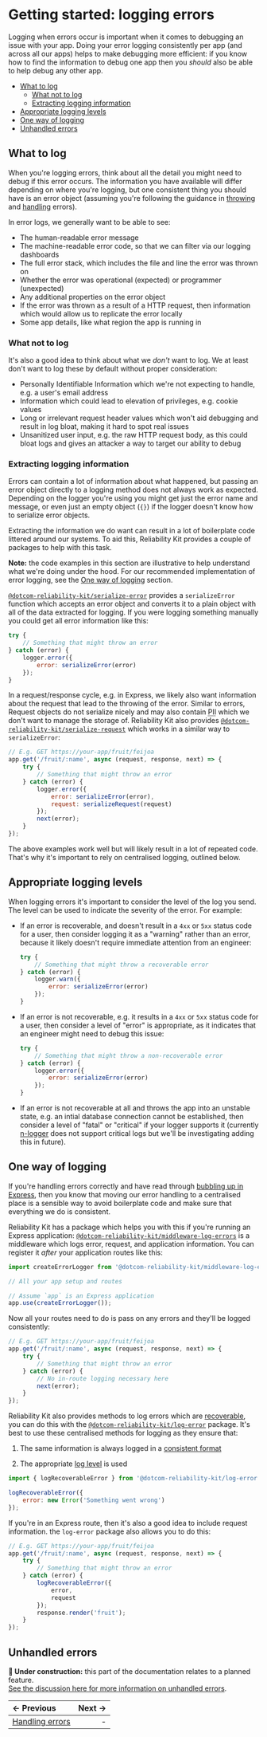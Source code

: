 
# Getting started: logging errors

Logging when errors occur is important when it comes to debugging an issue with your app. Doing your error logging consistently per app (and across all our apps) helps to make debugging more efficient: if you know how to find the information to debug one app then you _should_ also be able to help debug any other app.

  * [What to log](#what-to-log)
    * [What not to log](#what-not-to-log)
    * [Extracting logging information](#extracting-logging-information)
  * [Appropriate logging levels](#appropriate-logging-levels)
  * [One way of logging](#one-way-of-logging)
  * [Unhandled errors](#unhandled-errors)


## What to log

When you're logging errors, think about all the detail you might need to debug if this error occurs. The information you have available will differ depending on where you're logging, but one consistent thing you should have is an error object (assuming you're following the guidance in [throwing](./throwing-errors.md) and [handling](./handling-errors.md) errors).

In error logs, we generally want to be able to see:

  * The human-readable error message
  * The machine-readable error code, so that we can filter via our logging dashboards
  * The full error stack, which includes the file and line the error was thrown on
  * Whether the error was operational (expected) or programmer (unexpected)
  * Any additional properties on the error object
  * If the error was thrown as a result of a HTTP request, then information which would allow us to replicate the error locally
  * Some app details, like what region the app is running in


### What not to log

It's also a good idea to think about what we _don't_ want to log. We at least don't want to log these by default without proper consideration:

  * Personally Identifiable Information which we're not expecting to handle, e.g. a user's email address
  * Information which could lead to elevation of privileges, e.g. cookie values
  * Long or irrelevant request header values which won't aid debugging and result in log bloat, making it hard to spot real issues
  * Unsanitized user input, e.g. the raw HTTP request body, as this could bloat logs and gives an attacker a way to target our ability to debug


### Extracting logging information

Errors can contain a lot of information about what happened, but passing an error object directly to a logging method does not always work as expected. Depending on the logger you're using you might get just the error name and message, or even just an empty object (`{}`) if the logger doesn't know how to serialize error objects.

Extracting the information we do want can result in a lot of boilerplate code littered around our systems. To aid this, Reliability Kit provides a couple of packages to help with this task.

**Note:** the code examples in this section are illustrative to help understand what we're doing under the hood. For our recommended implementation of error logging, see the [One way of logging](#one-way-of-logging) section.

[`@dotcom-reliability-kit/serialize-error`](https://github.com/Financial-Times/dotcom-reliability-kit/tree/main/packages/serialize-error#readme)  provides a `serializeError` function which accepts an error object and converts it to a plain object with all of the data extracted for logging. If you were logging something manually you could get all error information like this:

```js
try {
    // Something that might throw an error
} catch (error) {
    logger.error({
        error: serializeError(error)
    });
}
```

In a request/response cycle, e.g. in Express, we likely also want information about the request that lead to the throwing of the error. Similar to errors, Request objects do not serialize nicely and may also contain <abbr title="Personally Identifiable Information">PII</abbr> which we don't want to manage the storage of. Reliability Kit also provides [`@dotcom-reliability-kit/serialize-request`](https://github.com/Financial-Times/dotcom-reliability-kit/tree/main/packages/serialize-request#readme) which works in a similar way to `serializeError`:

```js
// E.g. GET https://your-app/fruit/feijoa
app.get('/fruit/:name', async (request, response, next) => {
    try {
        // Something that might throw an error
    } catch (error) {
        logger.error({
            error: serializeError(error),
            request: serializeRequest(request)
        });
        next(error);
    }
});
```

The above examples work well but will likely result in a lot of repeated code. That's why it's important to rely on centralised logging, outlined below.


## Appropriate logging levels

When logging errors it's important to consider the level of the log you send. The level can be used to indicate the severity of the error. For example:

  * If an error is recoverable, and doesn't result in a `4xx` or `5xx` status code for a user, then consider logging it as a "warning" rather than an error, because it likely doesn't require immediate attention from an engineer:

    ```js
    try {
        // Something that might throw a recoverable error
    } catch (error) {
        logger.warn({
            error: serializeError(error)
        });
    }
    ```

  * If an error is not recoverable, e.g. it results in a `4xx` or `5xx` status code for a user, then consider a level of "error" is appropriate, as it indicates that an engineer might need to debug this issue:

    ```js
    try {
        // Something that might throw a non-recoverable error
    } catch (error) {
        logger.error({
            error: serializeError(error)
        });
    }
    ```

  * If an error is not recoverable at all and throws the app into an unstable state, e.g. an intial database connection cannot be established, then consider a level of "fatal" or "critical" if your logger supports it (currently [n-logger](https://github.com/Financial-Times/n-logger) does not support critical logs but we'll be investigating adding this in future).


## One way of logging

If you're handling errors correctly and have read through [bubbling up in Express](./handling-errors.md#bubbling-up-in-express), then you know that moving our error handling to a centralised place is a sensible way to avoid boilerplate code and make sure that everything we do is consistent.

Reliability Kit has a package which helps you with this if you're running an Express application: [`@dotcom-reliability-kit/middleware-log-errors`](https://github.com/Financial-Times/dotcom-reliability-kit/tree/main/packages/middleware-log-errors#readme) is a middleware which logs error, request, and application information. You can register it _after_ your application routes like this:

```js
import createErrorLogger from '@dotcom-reliability-kit/middleware-log-errors';

// All your app setup and routes

// Assume `app` is an Express application
app.use(createErrorLogger());
```

Now all your routes need to do is pass on any errors and they'll be logged consistently:

```js
// E.g. GET https://your-app/fruit/feijoa
app.get('/fruit/:name', async (request, response, next) => {
    try {
        // Something that might throw an error
    } catch (error) {
        // No in-route logging necessary here
        next(error);
    }
});
```

Reliability Kit also provides methods to log errors which are [recoverable](./handling-errors.md#handling-recoverable-errors), you can do this with the [`@dotcom-reliability-kit/log-error`](https://github.com/Financial-Times/dotcom-reliability-kit/tree/main/packages/log-error#readme) package. It's best to use these centralised methods for logging as they ensure that:

  1. The same information is always logged in a [consistent format](#extracting-logging-information)

  2. The appropriate [log level](#appropriate-logging-levels) is used

```js
import { logRecoverableError } from '@dotcom-reliability-kit/log-error';

logRecoverableError({
    error: new Error('Something went wrong')
});
```

If you're in an Express route, then it's also a good idea to include request information. the `log-error` package also allows you to do this:

```js
// E.g. GET https://your-app/fruit/feijoa
app.get('/fruit/:name', async (request, response, next) => {
    try {
        // Something that might throw an error
    } catch (error) {
        logRecoverableError({
            error,
            request
        });
        response.render('fruit');
    }
});
```


## Unhandled errors

**:construction: Under construction:** this part of the documentation relates to a planned feature.<br/>
[See the discussion here for more information on unhandled errors](https://github.com/Financial-Times/dotcom-reliability-kit/discussions/32).



| ← Previous                              | Next → |
| :-------------------------------------- | -----: |
| [Handling errors](./handling-errors.md) | -      |
